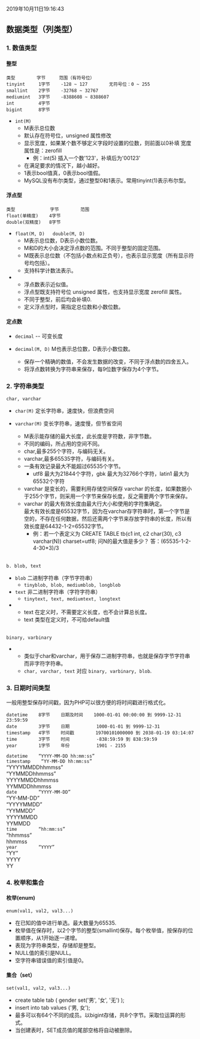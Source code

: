 2019年10月11日19:16:43
## 数据类型（列类型）

### 1. 数值类型

#### 整型 

    类型        字节     范围（有符号位）
    tinyint     1字节    -128 ~ 127        无符号位：0 ~ 255
    smallint    2字节    -32768 ~ 32767
    mediumint   3字节    -8388608 ~ 8388607
    int         4字节
    bigint      8字节

- `int(M)`    
    - M表示总位数
    - 默认存在符号位，unsigned 属性修改
    - 显示宽度，如果某个数不够定义字段时设置的位数，则前面以0补填   宽度属性是：zerofill
       - 例：int(5)    插入一个数'123'，补填后为'00123'
    - 在满足要求的情况下，越小越好。
    - 1表示bool值真，0表示bool值假。
    - MySQL没有布尔类型，通过整型0和1表示。常用tinyint(1)表示布尔型。

#### 浮点型 

    类型             字节        范围
    float(单精度)    4字节
    double(双精度)   8字节
    
- `float(M, D)   double(M, D)`  
    - M表示总位数，D表示小数位数。
    - M和D的大小会决定浮点数的范围。不同于整型的固定范围。
    - M既表示总位数（不包括小数点和正负号），也表示显示宽度（所有显示符号均包括）。
    - 支持科学计数法表示。
-   
    - 浮点数表示近似值。
    - 浮点型既支持符号位 unsigned 属性，也支持显示宽度 zerofill 属性。
    - 不同于整型，前后均会补填0.
    - 定义浮点型时，需指定总位数和小数位数。 
#### 定点数

- `decimal`    -- 可变长度
- `decimal(M, D)`    M也表示总位数，D表示小数位数。
  
    - 保存一个精确的数值，不会发生数据的改变，不同于浮点数的四舍五入。
    - 将浮点数转换为字符串来保存，每9位数字保存为4个字节。

### 2. 字符串类型
    char, varchar
- `char(M)`    定长字符串，速度快，但浪费空间  
- `varchar(M)`    变长字符串，速度慢，但节省空间  

    - M表示能存储的最大长度，此长度是字符数，非字节数。
    - 不同的编码，所占用的空间不同。
    - char,最多255个字符，与编码无关。
    - varchar,最多65535字符，与编码有关。
    - 一条有效记录最大不能超过65535个字节。
        - utf8 最大为21844个字符，gbk 最大为32766个字符，latin1 最大为65532个字符
    - varchar 是变长的，需要利用存储空间保存 varchar 的长度，如果数据小于255个字节，则采用一个字节来保存长度，反之需要两个字节来保存。
    - varchar 的最大有效长度由最大行大小和使用的字符集确定。  
最大有效长度是65532字节，因为在varchar存字符串时，第一个字节是空的，不存在任何数据，然后还需两个字节来存放字符串的长度，所以有效长度是64432-1-2=65532字节。
        - 例：若一个表定义为 CREATE TABLE tb(c1 int, c2 char(30), c3 varchar(N)) charset=utf8; 问N的最大值是多少？ 答：(65535-1-2-4-30*3)/3          
###### 
    b. blob, text
    
- `blob` 二进制字符串（字节字符串）
    - `tinyblob, blob, mediumblob, longblob`
- `text` 非二进制字符串（字符字符串）
    - `tinytext, text, mediumtext, longtext`
-      
    - text 在定义时，不需要定义长度，也不会计算总长度。
    - text 类型在定义时，不可给default值  
    
###### 
    binary, varbinary 
-    
    - 类似于char和varchar，用于保存二进制字符串，也就是保存字节字符串而非字符字符串。
    - `char, varchar, text` 对应 `binary, varbinary, blob`.

### 3. 日期时间类型
一般用整型保存时间戳，因为PHP可以很方便的将时间戳进行格式化。

    datetime    8字节    日期及时间    1000-01-01 00:00:00 到 9999-12-31 23:59:59
    date        3字节    日期          1000-01-01 到 9999-12-31
    timestamp   4字节    时间戳        19700101000000 到 2038-01-19 03:14:07
    time        3字节    时间          -838:59:59 到 838:59:59
    year        1字节    年份          1901 - 2155
    
`datetime    “YYYY-MM-DD hh:mm:ss”`  
`timestamp    “YY-MM-DD hh:mm:ss”`  
            “YYYYMMDDhhmmss”  
            “YYMMDDhhmmss”  
            YYYYMMDDhhmmss  
            YYMMDDhhmmss  
`date        “YYYY-MM-DD”`  
            “YY-MM-DD”  
            “YYYYMMDD”  
            “YYMMDD”  
            YYYYMMDD  
            YYMMDD  
`time        “hh:mm:ss”`  
            “hhmmss”  
            hhmmss  
`year        “YYYY”`  
            “YY”  
            YYYY  
            YY  

### 4. 枚举和集合
#### 枚举(enum)
`enum(val1, val2, val3...)`  
   - 在已知的值中进行单选。最大数量为65535.  
   - 枚举值在保存时，以2个字节的整型(smallint)保存。每个枚举值，按保存的位置顺序，从1开始逐一递增。
   - 表现为字符串类型，存储却是整型。
   - NULL值的索引是NULL。
   - 空字符串错误值的索引值是0。

#### 集合（set）
`set(val1, val2, val3...)`
   - create table tab ( gender set('男', '女', '无') );
   - insert into tab values ('男, 女');
   - 最多可以有64个不同的成员。以bigint存储，共8个字节。采取位运算的形式。
   - 当创建表时，SET成员值的尾部空格将自动被删除。